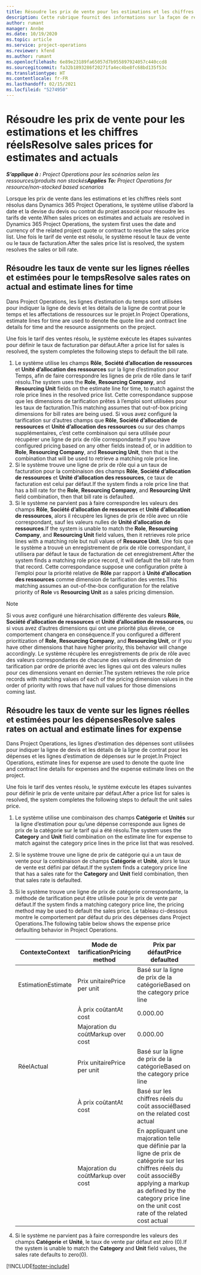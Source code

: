 ```yaml
---
title: Résoudre les prix de vente pour les estimations et les chiffres réels
description: Cette rubrique fournit des informations sur la façon de résoudre les prix de vente des estimations et des chiffres réels.
author: rumant
manager: Annbe
ms.date: 10/19/2020
ms.topic: article
ms.service: project-operations
ms.reviewer: kfend
ms.author: rumant
ms.openlocfilehash: 6e89e23189fa65057d7b955897924057c440ccd8
ms.sourcegitcommit: fa32b1893286f20271fa4ec4be8fc68bd135f53c
ms.translationtype: HT
ms.contentlocale: fr-FR
ms.lasthandoff: 02/15/2021
ms.locfileid: "5274950"
---
```

# <a name="resolve-sales-prices-for-estimates-and-actuals"></a><span data-ttu-id="94027-103">Résoudre les prix de vente pour les estimations et les chiffres réels</span><span class="sxs-lookup"><span data-stu-id="94027-103">Resolve sales prices for estimates and actuals</span></span>

<span data-ttu-id="94027-104">_**S’applique à :** Project Operations pour les scénarios selon les ressources/produits non stockés_</span><span class="sxs-lookup"><span data-stu-id="94027-104">_**Applies To:** Project Operations for resource/non-stocked based scenarios_</span></span>

<span data-ttu-id="94027-105">Lorsque les prix de vente dans les estimations et les chiffres réels sont résolus dans Dynamics 365 Project Operations, le système utilise d’abord la date et la devise du devis ou contrat du projet associé pour résoudre les tarifs de vente.</span><span class="sxs-lookup"><span data-stu-id="94027-105">When sales prices on estimates and actuals are resolved in Dynamics 365 Project Operations, the system first uses the date and currency of the related project quote or contract to resolve the sales price list.</span></span> <span data-ttu-id="94027-106">Une fois le tarif de vente est résolu, le système résout le taux de vente ou le taux de facturation.</span><span class="sxs-lookup"><span data-stu-id="94027-106">After the sales price list is resolved, the system resolves the sales or bill rate.</span></span>

## <a name="resolve-sales-rates-on-actual-and-estimate-lines-for-time"></a><span data-ttu-id="94027-107">Résoudre les taux de vente sur les lignes réelles et estimées pour le temps</span><span class="sxs-lookup"><span data-stu-id="94027-107">Resolve sales rates on actual and estimate lines for time</span></span>

<span data-ttu-id="94027-108">Dans Project Operations, les lignes d’estimation du temps sont utilisées pour indiquer la ligne de devis et les détails de la ligne de contrat pour le temps et les affectations de ressources sur le projet.</span><span class="sxs-lookup"><span data-stu-id="94027-108">In Project Operations, estimate lines for time are used to denote the quote line and contract line details for time and the resource assignments on the project.</span></span>

<span data-ttu-id="94027-109">Une fois le tarif des ventes résolu, le système exécute les étapes suivantes pour définir le taux de facturation par défaut.</span><span class="sxs-lookup"><span data-stu-id="94027-109">After a price list for sales is resolved, the system completes the following steps to default the bill rate.</span></span>

1. <span data-ttu-id="94027-110">Le système utilise les champs **Rôle**, **Société d’allocation de ressources** et **Unité d’allocation des ressources** sur la ligne d’estimation pour Temps, afin de faire correspondre les lignes de prix de rôle dans le tarif résolu.</span><span class="sxs-lookup"><span data-stu-id="94027-110">The system uses the **Role**, **Resourcing Company**, and **Resourcing Unit** fields on the estimate line for time, to match against the role price lines in the resolved price list.</span></span> <span data-ttu-id="94027-111">Cette correspondance suppose que les dimensions de tarification prêtes à l’emploi sont utilisées pour les taux de facturation.</span><span class="sxs-lookup"><span data-stu-id="94027-111">This matching assumes that out-of-box pricing dimensions for bill rates are being used.</span></span> <span data-ttu-id="94027-112">Si vous avez configuré la tarification sur d’autres champs que **Rôle**, **Société d’allocation de ressources** et **Unité d’allocation des ressources** ou sur des champs supplémentaires, c’est cette combinaison qui sera utilisée pour récupérer une ligne de prix de rôle correspondante.</span><span class="sxs-lookup"><span data-stu-id="94027-112">If you have configured pricing based on any other fields instead of, or in addition to **Role**, **Resourcing Company**, and **Resourcing Unit**, then that is the combination that will be used to retrieve a matching role price line.</span></span>
2. <span data-ttu-id="94027-113">Si le système trouve une ligne de prix de rôle qui a un taux de facturation pour la combinaison des champs **Rôle**, **Société d’allocation de ressources** et **Unité d’allocation des ressources**, ce taux de facturation est celui par défaut.</span><span class="sxs-lookup"><span data-stu-id="94027-113">If the system finds a role price line that has a bill rate for the **Role**, **Resourcing Company**, and **Resourcing Unit** field combination, then that bill rate is defaulted.</span></span>
3. <span data-ttu-id="94027-114">Si le système ne parvient pas à faire correspondre les valeurs des champs **Rôle**, **Société d’allocation de ressources** et **Unité d’allocation de ressources**, alors il récupère les lignes de prix de rôle avec un rôle correspondant, sauf les valeurs nulles de **Unité d’allocation de ressources**.</span><span class="sxs-lookup"><span data-stu-id="94027-114">If the system is unable to match the **Role**, **Resourcing Company**, and **Resourcing Unit** field values, then it retrieves role price lines with a matching role but null values of **Resource Unit**.</span></span> <span data-ttu-id="94027-115">Une fois que le système a trouvé un enregistrement de prix de rôle correspondant, il utilisera par défaut le taux de facturation de cet enregistrement.</span><span class="sxs-lookup"><span data-stu-id="94027-115">After the system finds a matching role price record, it will default the bill rate from that record.</span></span> <span data-ttu-id="94027-116">Cette correspondance suppose une configuration prête à l’emploi pour la priorité relative de **Rôle** par rapport à **Unité d’allocation des ressources** comme dimension de tarification des ventes.</span><span class="sxs-lookup"><span data-stu-id="94027-116">This matching assumes an out-of-the-box configuration for the relative priority of **Role** vs **Resourcing Unit** as a sales pricing dimension.</span></span>

> [!NOTE]
> <span data-ttu-id="94027-117">Si vous avez configuré une hiérarchisation différente des valeurs **Rôle**, **Société d’allocation de ressources** et **Unité d’allocation de ressources**, ou si vous avez d’autres dimensions qui ont une priorité plus élevée, ce comportement changera en conséquence.</span><span class="sxs-lookup"><span data-stu-id="94027-117">If you configured a different prioritization of **Role**, **Resourcing Company**, and **Resourcing Unit**, or if you have other dimensions that have higher priority, this behavior will change accordingly.</span></span> <span data-ttu-id="94027-118">Le système récupère les enregistrements de prix de rôle avec des valeurs correspondantes de chacune des valeurs de dimension de tarification par ordre de priorité avec les lignes qui ont des valeurs nulles pour ces dimensions venant en dernier.</span><span class="sxs-lookup"><span data-stu-id="94027-118">The system retrieves the role price records with matching values of each of the pricing dimension values in the order of priority with rows that have null values for those dimensions coming last.</span></span>

## <a name="resolve-sales-rates-on-actual-and-estimate-lines-for-expense"></a><span data-ttu-id="94027-119">Résoudre les taux de vente sur les lignes réelles et estimées pour les dépenses</span><span class="sxs-lookup"><span data-stu-id="94027-119">Resolve sales rates on actual and estimate lines for expense</span></span>

<span data-ttu-id="94027-120">Dans Project Operations, les lignes d’estimation des dépenses sont utilisées pour indiquer la ligne de devis et les détails de la ligne de contrat pour les dépenses et les lignes d’estimation de dépenses sur le projet.</span><span class="sxs-lookup"><span data-stu-id="94027-120">In Project Operations, estimate lines for expense are used to denote the quote line and contract line details for expenses and the expense estimate lines on the project.</span></span>

<span data-ttu-id="94027-121">Une fois le tarif des ventes résolu, le système exécute les étapes suivantes pour définir le prix de vente unitaire par défaut.</span><span class="sxs-lookup"><span data-stu-id="94027-121">After a price list for sales is resolved, the system completes the following steps to default the unit sales price.</span></span>

1. <span data-ttu-id="94027-122">Le système utilise une combinaison des champs **Catégorie** et **Unités** sur la ligne d’estimation pour qu’une dépense corresponde aux lignes de prix de la catégorie sur le tarif qui a été résolu.</span><span class="sxs-lookup"><span data-stu-id="94027-122">The system uses the **Category** and **Unit** field combination on the estimate line for expense to match against the category price lines in the price list that was resolved.</span></span>
2. <span data-ttu-id="94027-123">Si le système trouve une ligne de prix de catégorie qui a un taux de vente pour la combinaison de champs **Catégorie** et **Unité**, alors le taux de vente est défini par défaut.</span><span class="sxs-lookup"><span data-stu-id="94027-123">If the system finds a category price line that has a sales rate for the **Category** and **Unit** field combination, then that sales rate is defaulted.</span></span>
3. <span data-ttu-id="94027-124">Si le système trouve une ligne de prix de catégorie correspondante, la méthode de tarification peut être utilisée pour le prix de vente par défaut.</span><span class="sxs-lookup"><span data-stu-id="94027-124">If the system finds a matching category price line, the pricing method may be used to default the sales price.</span></span> <span data-ttu-id="94027-125">Le tableau ci-dessous montre le comportement par défaut du prix des dépenses dans Project Operations.</span><span class="sxs-lookup"><span data-stu-id="94027-125">The following table below shows the expense price defaulting behavior in Project Operations.</span></span>

    | <span data-ttu-id="94027-126">Contexte</span><span class="sxs-lookup"><span data-stu-id="94027-126">Context</span></span> | <span data-ttu-id="94027-127">Mode de tarification</span><span class="sxs-lookup"><span data-stu-id="94027-127">Pricing method</span></span> | <span data-ttu-id="94027-128">Prix par défaut</span><span class="sxs-lookup"><span data-stu-id="94027-128">Price defaulted</span></span> |
    | --- | --- | --- |
    | <span data-ttu-id="94027-129">Estimation</span><span class="sxs-lookup"><span data-stu-id="94027-129">Estimate</span></span> | <span data-ttu-id="94027-130">Prix unitaire</span><span class="sxs-lookup"><span data-stu-id="94027-130">Price per unit</span></span> | <span data-ttu-id="94027-131">Basé sur la ligne de prix de la catégorie</span><span class="sxs-lookup"><span data-stu-id="94027-131">Based on the category price line</span></span> |
    | &nbsp; | <span data-ttu-id="94027-132">À prix coûtant</span><span class="sxs-lookup"><span data-stu-id="94027-132">At cost</span></span> | <span data-ttu-id="94027-133">0.00</span><span class="sxs-lookup"><span data-stu-id="94027-133">0.00</span></span> |
    | &nbsp; | <span data-ttu-id="94027-134">Majoration du coût</span><span class="sxs-lookup"><span data-stu-id="94027-134">Markup over cost</span></span> | <span data-ttu-id="94027-135">0.00</span><span class="sxs-lookup"><span data-stu-id="94027-135">0.00</span></span> |
    | <span data-ttu-id="94027-136">Réel</span><span class="sxs-lookup"><span data-stu-id="94027-136">Actual</span></span> | <span data-ttu-id="94027-137">Prix unitaire</span><span class="sxs-lookup"><span data-stu-id="94027-137">Price per unit</span></span> | <span data-ttu-id="94027-138">Basé sur la ligne de prix de la catégorie</span><span class="sxs-lookup"><span data-stu-id="94027-138">Based on the category price line</span></span> |
    | &nbsp; | <span data-ttu-id="94027-139">À prix coûtant</span><span class="sxs-lookup"><span data-stu-id="94027-139">At cost</span></span> | <span data-ttu-id="94027-140">Basé sur les chiffres réels du coût associé</span><span class="sxs-lookup"><span data-stu-id="94027-140">Based on the related cost actual</span></span> |
    | &nbsp; | <span data-ttu-id="94027-141">Majoration du coût</span><span class="sxs-lookup"><span data-stu-id="94027-141">Markup over cost</span></span> | <span data-ttu-id="94027-142">En appliquant une majoration telle que définie par la ligne de prix de catégorie sur les chiffres réels du coût associé</span><span class="sxs-lookup"><span data-stu-id="94027-142">By applying a markup as defined by the category price line on the unit cost rate of the related cost actual</span></span> |

4. <span data-ttu-id="94027-143">Si le système ne parvient pas à faire correspondre les valeurs des champs **Catégorie** et **Unité**, le taux de vente par défaut est zéro (0).</span><span class="sxs-lookup"><span data-stu-id="94027-143">If the system is unable to match the **Category** and **Unit** field values, the sales rate defaults to zero(0).</span></span>


[!INCLUDE[footer-include](../includes/footer-banner.md)]